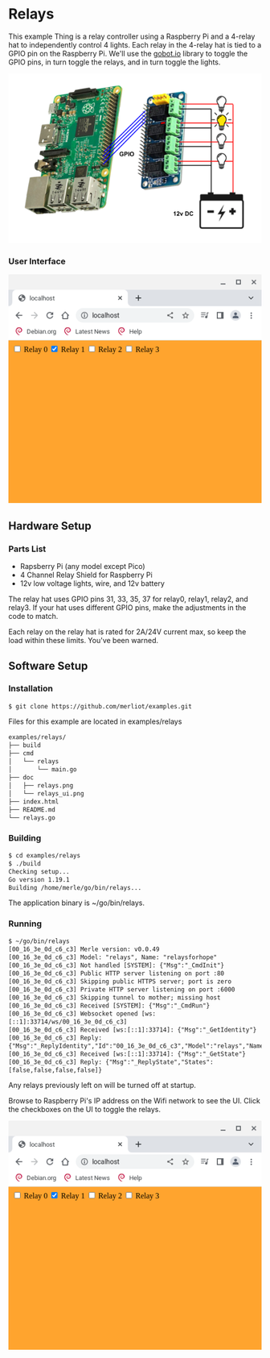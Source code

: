 # Relays

This example Thing is a relay controller using a Raspberry Pi and a 4-relay hat to
independently control 4 lights.  Each relay in the 4-relay hat is tied to a GPIO
pin on the Raspberry Pi.  We'll use the [gobot.io](https://gobot.io) library to toggle
the GPIO pins, in turn toggle the relays, and in turn toggle the lights.

![Relays](doc/relays.png)

### User Interface

![UI](doc/relays_ui.png)

## Hardware Setup
### Parts List
* Rapsberry Pi (any model except Pico)
* 4 Channel Relay Shield for Raspberry Pi
* 12v low voltage lights, wire, and 12v battery

The relay hat uses GPIO pins 31, 33, 35, 37 for relay0, relay1, relay2, and relay3.  If your hat uses different GPIO pins, make the adjustments in the code to match.

Each relay on the relay hat is rated for 2A/24V current max, so keep the load within these limits.  You've been warned.

## Software Setup
### Installation
```
$ git clone https://github.com/merliot/examples.git
```
Files for this example are located in examples/relays
```
examples/relays/
├── build
├── cmd
│   └── relays
│       └── main.go
├── doc
│   ├── relays.png
│   └── relays_ui.png
├── index.html
├── README.md
└── relays.go
```

### Building
```
$ cd examples/relays
$ ./build
Checking setup...
Go version 1.19.1
Building /home/merle/go/bin/relays...
```
The application binary is ~/go/bin/relays.

### Running
```
$ ~/go/bin/relays 
[00_16_3e_0d_c6_c3] Merle version: v0.0.49
[00_16_3e_0d_c6_c3] Model: "relays", Name: "relaysforhope"
[00_16_3e_0d_c6_c3] Not handled [SYSTEM]: {"Msg":"_CmdInit"}
[00_16_3e_0d_c6_c3] Public HTTP server listening on port :80
[00_16_3e_0d_c6_c3] Skipping public HTTPS server; port is zero
[00_16_3e_0d_c6_c3] Private HTTP server listening on port :6000
[00_16_3e_0d_c6_c3] Skipping tunnel to mother; missing host
[00_16_3e_0d_c6_c3] Received [SYSTEM]: {"Msg":"_CmdRun"}
[00_16_3e_0d_c6_c3] Websocket opened [ws:[::1]:33714/ws/00_16_3e_0d_c6_c3]
[00_16_3e_0d_c6_c3] Received [ws:[::1]:33714]: {"Msg":"_GetIdentity"}
[00_16_3e_0d_c6_c3] Reply: {"Msg":"_ReplyIdentity","Id":"00_16_3e_0d_c6_c3","Model":"relays","Name":"relays
[00_16_3e_0d_c6_c3] Received [ws:[::1]:33714]: {"Msg":"_GetState"}
[00_16_3e_0d_c6_c3] Reply: {"Msg":"_ReplyState","States":[false,false,false,false]}
```
Any relays previously left on will be turned off at startup.

Browse to Raspberry Pi's IP address on the Wifi network to see the UI.  Click the checkboxes on the UI to toggle the relays.

![UI](doc/relays_ui.png)
